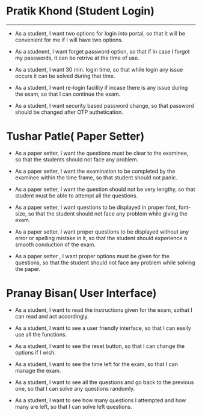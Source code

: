 # Pratik Khond (Student Login)
<hr>

- As a student, I want two options for login into portal, so that it will be convenient for me if I will have two options.

- As a studnent, I want forget password option, so that if in case I forgot my passwords, it can be retrive at the time of use.

- As a student, I want 30 min. login time, so that while login any issue occurs it can be solved during that time.

- As a student, I want re-login facility if incase there is any issue during the exam, so that I can continue the exam.

- As a student, I want security based password change, so that password should be changed after OTP authetication.

# Tushar Patle( Paper Setter)
- As a paper setter, I want the questions must be clear to the examinee, so that the students should not face any problem.

- As a paper setter, I want the examination to be completed by the examinee within the time frame, so that student should not panic.

- As a paper setter, I want the question should not be very lengthy, so that student must be able to attempt all the questions.

- As a paper setter, I want questions to be displayed in proper font, font-size, so that the student should not face any problem while giving the exam.

- As a paper setter, I want proper questions to be displayed without any error or spelling mistake in it, so that the student should experience a smooth conduction of the exam.

- As a paper setter , I want proper options must be given for the questions, so that the student should not face any problem while solving the paper.

# Pranay Bisan( User Interface)
- As a student, I want to read the instructions given for the exam, sothat I can read and act accordingly.

- As a student, I want to see a user friendly interface, so that I can easily use all the functions.

- As a student, I want to see the reset button, so that I can change the options if I wish.

- As a student, I want to see the time left for the exam, so that I can manage the exam.

- As a student, I want to see all the questions and go back to the previous one, so that I can solve any questions randomly.

- As a student, I want to see how many questions I attempted and how many are left, so that I can solve left questions.